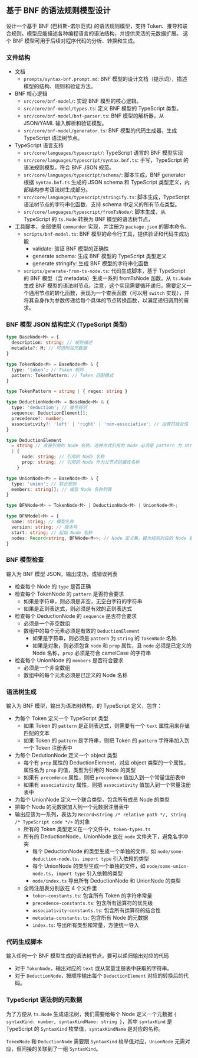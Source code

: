 ## 基于 BNF 的语法规则模型设计
设计一个基于 BNF (巴科斯-诺尔范式) 的语法规则模型，支持 Token、推导和联合规则。模型应能描述各种编程语言的语法结构，并提供灵活的元数据扩展。
这个 BNF 模型可用于后续对程序代码的分析、转换和生成。

### 文件结构
- 文档
  - `prompts/syntax-bnf.prompt.md`: BNF 模型的设计文档（提示词），描述模型的结构、规则和验证方法。
- BNF 核心逻辑
  - `src/core/bnf-model/`: 实现 BNF 模型的核心逻辑。
  - `src/core/bnf-model/types.ts`: 定义 BNF 模型的 TypeScript 类型。
  - `src/core/bnf-model/bnf-parser.ts`: BNF 模型的解析器，从 JSON/YAML 输入解析和验证模型。
  - `src/core/bnf-model/generator.ts`: BNF 模型的代码生成器，生成 TypeScript 语法树节点。
- TypeScript 语言支持
  - `src/core/languages/typescript/`: TypeScript 语言的 BNF 模型实现
  - `src/core/languages/typescript/syntax.bnf.ts`: 手写，TypeScript 的语法规则模型，符合 BNF JSON 规范。
  - `src/core/languages/typescript/schema/`: 脚本生成，BNF generator 根据 `syntax.bnf.ts` 生成的 JSON schema 和 TypeScript 类型定义，内部结构参考语法树生成部分。
  - `src/core/languages/typescript/stringify.ts`: 脚本生成，TypeScript 语法树节点的字符串化函数，支持 schema 中定义的所有节点类型。
  - `src/core/languages/typescript/fromTsNode/`: 脚本生成，从 TypeScript 的 `ts.Node` 转换为 BNF 模型的语法树节点，
- 工具脚本，全部使用 `commander` 实现，并注册为 `package.json` 的脚本命令。
  - `scripts/bnf-model.ts`: BNF 模型的命令行工具，提供验证和代码生成功能
    - validate: 验证 BNF 模型的正确性
    - generate schema: 生成 BNF 模型的 TypeScript 类型定义
    - generate stringify: 生成 BNF 模型的字符串化函数
  - `scripts/generate-from-ts-node.ts`: 代码生成脚本，基于 TypeScript 的 BNF 模型（含 metadata）生成一系列 fromTsNode 函数。从 `ts.Node` 生成 BNF 模型的语法树节点。注意，这个实现需要循环递归，需要定义一个通用节点的转化函数，表现为一个查表函数（可以用 `switch` 实现），并将其自身作为参数传递给每个具体的节点转换函数，以满足递归调用的需求。


### BNF 模型 JSON 结构定义 (TypeScript 类型)

```typescript
type BaseNode<M> = {
  description: string; // 规则描述
  metadata?: M; // 可选附加元数据
}

type TokenNode<M> = BaseNode<M> & {
  type: 'token'; // Token 规则
  pattern: TokenPattern; // Token 匹配模式
}

type TokenPattern = string | { regex: string }

type DeductionNode<M> = BaseNode<M> & {
  type: 'deduction'; // 推导规则
  sequence: DeductionElement[];
  precedence?: number;
  associativity?: 'left' | 'right' | 'non-associative'; // 运算符结合性
}

type DeductionElement
  = string // 直接引用的 Node 名称，这种方式引用的 Node 必须是 pattern 为 string 的 TokenNode
  | {
      node: string; // 引用的 Node 名称
      prop: string; // 引用的 Node 作为父节点的属性名称
    }

type UnionNode<M> = BaseNode<M> & {
  type: 'union'; // 联合规则
  members: string[]; // 成员 Node 名称列表
}

type BFNNode<M> = TokenNode<M> | DeductionNode<M> | UnionNode<M>;

type BFNModel<M> = {
  name: string; // 模型名称
  version: string; // 版本号
  start: string; // 起始 Node 名称
  nodes: Record<string, BFNNode<M>>; // Node 定义集，键为规则对应的 Node 名称
}
```

### BNF 模型检查
输入为 BNF 模型 JSON，输出成功，或错误列表
- 检查每个 Node 的 `type` 是否正确
- 检查每个 TokenNode 的 `pattern` 是否符合要求
  - 如果是字符串，则必须是非空，无空白字符的字符串
  - 如果是正则表达式，则必须是有效的正则表达式
- 检查每个 DeductionNode 的 `sequence` 是否符合要求
  - 必须是一个非空数组
  - 数组中的每个元素必须是有效的 `DeductionElement`
    - 如果是字符串，则必须是 `pattern` 为 `string` 的 `TokenNode` 名称
    - 如果是对象，则必须包含 `node` 和 `prop` 属性，且 `node` 必须是已定义的 Node 名称，`prop` 必须是符合 camelCase 的字符串
- 检查每个 UnionNode 的 `members` 是否符合要求
  - 必须是一个非空数组
  - 数组中的每个元素必须是已定义的 Node 名称

### 语法树生成
输入为 BNF 模型，输出为语法树结构，的 TypeScript 定义，包含：
- 为每个 Token 定义一个 TypeScript 类型
  - 如果 Token 的 `pattern` 是正则表达式，则需要有一个 `text` 属性用来存储匹配的文本
  - 如果 Token 的 `pattern` 是字符串，则把 Token 的 `pattern` 字符串加入到一个 Token 注册表中
- 为每个 DedutionNode 定义一个 object 类型
  - 每个有 `prop` 属性的 DeductionElement，对应 object 类型的一个属性，属性名为 `prop` 的值，类型为引用的 Node 的类型
  - 如果有 `precedence` 属性，则把 `precedence` 值加入到一个常量注册表中
  - 如果有 `associativity` 属性，则把 `associativity` 值加入到一个常量注册表中
- 为每个 UnionNode 定义一个联合类型，包含所有成员 Node 的类型
- 把每个 Node 的元数据加入到一个元数据注册表中
- 输出应该为一系列，表达为 `Record<string /* relative path */, string /* TypeScript code */>` 的对象
  - 所有的 Token 类型定义在一个文件中，`token-types.ts`
  - 所有的 DeductionNode，UnionNode 放在 `node` 文件夹下，避免名字冲突
    - 每个 DeductionNode 的类型生成一个单独的文件，如 `node/some-deduction-node.ts`，`import type` 引入依赖的类型
    - 每个 UnionNode 的类型生成一个单独的文件，如 `node/some-union-node.ts`，`import type` 引入依赖的类型
    - `node/index.ts` 导出所有 DeductionNode 和 UnionNode 的类型
  - 全局注册表分别放在 4 个文件里
    - `token-constants.ts`: 包含所有 Token 的字符串常量
    - `precedence-constants.ts`: 包含所有运算符的优先级
    - `associativity-constants.ts`: 包含所有运算符的结合性
    - `metadata-constants.ts`: 包含所有 Node 的元数据
    - `index.ts`: 导出所有类型和常量，方便统一导入


### 代码生成脚本
输入任何一个 BNF 模型生成的语法树节点，要可以递归输出对应的代码
- 对于 `TokenNode`，输出对应的 `text` 或从常量注册表中获取的字符串。
- 对于 `DeductionNode`，按顺序输出每个 `DeductionElement` 对应的转换后的代码。

### TypeScript 语法树的元数据
为了方便从 `ts.Node` 生成语法树，我们需要给每个 Node 定义一个元数据 `{ syntaxKind: number, syntaxKindName: string }`，其中 `syntaxKind` 是 TypeScript 的 `SyntaxKind` 枚举值，`syntaxKindName` 是对应的名称。

`TokenNode` 和 `DeductionNode` 需要跟 `SyntaxKind` 枚举值对应，`UnionNode` 无需对应，但间接的关联到了一组 `SyntaxKind`。




